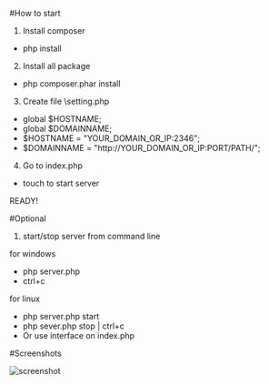 #How to start

1) Install composer
- php install

2) Install all package
- php composer.phar install

3) Create file \setting.php
- global $HOSTNAME;
- global $DOMAINNAME;
- $HOSTNAME = "YOUR_DOMAIN_OR_IP:2346";
- $DOMAINNAME = "http://YOUR_DOMAIN_OR_IP:PORT/PATH/";

4) Go to index.php
- touch to start server

READY!

#Optional 
1) start/stop server from command line

for windows 
- php server.php
- ctrl+c

for linux 
- php server.php start
- php sever.php stop | ctrl+c
- Or use interface on index.php

#Screenshots

![screenshot](https://pp.userapi.com/c845323/v845323923/184d9d/YN-Lyufr9cc.jpg)
